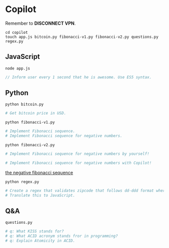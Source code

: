 # Copilot

Remember to **DISCONNECT VPN**.

```shell
cd copilot
touch app.js bitcoin.py fibonacci-v1.py fibonacci-v2.py questions.py regex.py
```

## JavaScript

`node app.js`

```javascript
// Inform user every 1 second that he is awesome. Use ES5 syntax.
```

## Python

`python bitcoin.py`

```python
# Get bitcoin price in USD.
```

`python fibonacci-v1.py`

```python
# Implement Fibonacci sequence.
# Implement Fibonacci sequence for negative numbers. 
```
`python fibonacci-v2.py`

```python
# Implement Fibonacci sequence for negative numbers by yourself!

# Implement Fibonacci sequence for negative numbers with Copilot!
```


[the negative fibonacci sequence](https://medium.com/@westgarth.w/the-negative-fibonacci-sequence-f7139f78c2a0)

`python regex.py`

```python
# Create a regex that validates zipcode that follows dd-ddd format where d is a digit
# Translate this to JavaScript.
```

## Q&A

`questions.py`

```python
# q: What KISS stands for?
# q: What ACID acronym stands fror in programming?
# q: Explain Atomicity in ACID.
```
